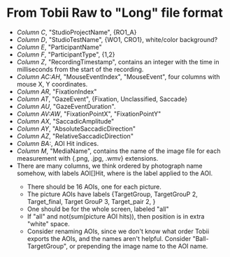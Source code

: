 # From Tobii Raw to "Long" file format

- *Column C*, "StudioProjectName", {RO1_A}
- *Column D*, "StudioTestName", {WO1, CRO1}, white/color background?
- *Column E*, "ParticipantName"
- *Column F*, "ParticipantType", {1,2}
- *Column Z*, "RecordingTimestamp", contains an integer with the time in milliseconds from the start of the recording.
- *Column AC:AH*, "MouseEventIndex", "MouseEvent", four columns with mouse X, Y coordinates.
- *Column AR*, "FixationIndex"
- *Column AT*, "GazeEvent", {Fixation, Unclassified, Saccade}
- *Column AU*, "GazeEventDuration".
- *Column AV:AW*, "FixationPointX", "FixationPointY"
- *Column AX*, "SaccadicAmplitude"
- *Column AY*, "AbsoluteSaccadicDirection"
- *Column AZ*, "RelativeSaccadicDirection"
- *Column BA:*, AOI Hit indices.
- *Column M*, "MediaName", contains the name of the image file for each measurement with {.png, .jpg, .wmv} extensions.
- There are many columns, we think ordered by photograph name somehow, with labels AOI[<AOILBL>]Hit, where <AOILBL> is the label applied to the AOI.
    - There should be 16 AOIs, one for each picture.
    - The picture AOIs have labels {TargetGroup, TargetGrouP 2, Target_final, Target GrouP 3, Target_pair 2, }
    - One should be for the whole screen, labeled "all"
    - If "all" and not(sum(picture AOI hits)), then position is in extra "white" space.
    - Consider renaming AOIs, since we don't know what order Tobii exports the AOIs, and the names aren't helpful. Consider "Ball-TargetGroup", or prepending the image name to the AOI name.
